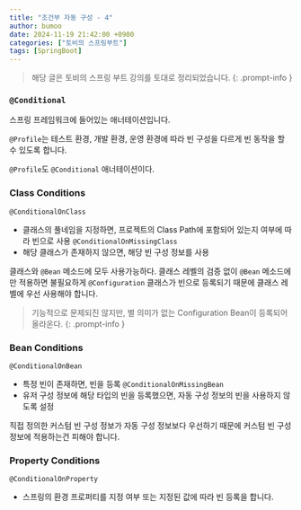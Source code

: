 ```yaml
---
title: "조건부 자동 구성 - 4"
author: bumoo
date: 2024-11-19 21:42:00 +0900
categories: ["토비의 스프링부트"]
tags: [SpringBoot]
---
```


> 해당 글은 토비의 스프링 부트 강의를 토대로 정리되었습니다.
{: .prompt-info }


### `@Conditional`

스프링 프레임워크에 들어있는 애너테이션입니다.

`@Profile`는 테스트 환경, 개발 환경, 운영 환경에 따라 빈 구성을 다르게 빈 동작을 할 수 있도록 합니다.

`@Profile`도 `@Conditional` 애너테이션이다.

### Class Conditions

`@ConditionalOnClass`
- 클래스의 풀네임을 지정하면, 프로젝트의 Class Path에 포함되어 있는지 여부에 따라 빈으로 사용
`@ConditionalOnMissingClass`
- 해당 클래스가 존재하지 않으면, 해당 빈 구성 정보를 사용

클래스와 `@Bean` 메소드에 모두 사용가능하다. 클래스 레벨의 검증 없이 `@Bean` 메소드에만 적용하면 불필요하게 `@Configuration` 클래스가 빈으로 등록되기 때문에 클래스 레벨에 우선 사용해야 합니다.

> 기능적으로 문제되진 않지만, 별 의미가 없는 Configuration Bean이 등록되어 올라온다.
{: .prompt-info }

### Bean Conditions
`@ConditionalOnBean`
- 특정 빈이 존재하면, 빈을 등록
`@ConditionalOnMissingBean`
- 유저 구성 정보에 해당 타입의 빈을 등록했으면, 자동 구성 정보의 빈을 사용하지 않도록 설정

직접 정의한 커스텀 빈 구성 정보가 자동 구성 정보보다 우선하기 때문에 커스텀 빈 구성 정보에 적용하는건 피해야 합니다.

### Property Conditions
`@ConditionalOnProperty`
- 스프링의 환경 프로퍼티를 지정 여부 또는 지정된 값에 따라 빈 등록을 합니다.
